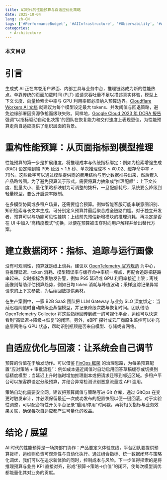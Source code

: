 ```yaml
---
title: AI时代的性能预算与自适应优化策略
date: 2025-10-04
lang: zh-CN
tags: ['#PerformanceBudget', '#AIInfrastructure', '#Observability', '#Automation', '#FinOps']
categories:
  - Architecture
---
```


### 本文目录
<!-- toc -->

# 引言
生成式 AI 正在席卷用户界面、内部工具与业务中台，推理链路成为新的性能热点。单靠传统的页面加载时间 (PLT) 或请求吞吐量不足以描述真实体验，模型上下文长度、向量检索命中率与 GPU 利用率都必须纳入预算边界。[Cloudflare Workers AI 文档](https://developers.cloudflare.com/workers-ai/) 就建议为每个模型设定最大 tokens、并发阈值与回退策略，避免边缘部署因资源争抢而级联失败。同样地，[Google Cloud 2023 年 DORA 报告](https://cloud.google.com/blog/products/devops-sre/dora-2023-accelerate-state-of-devops-report-now-available) 强调“以指标驱动自动化决策”的团队在恢复能力和交付速度上表现更佳，为性能预算走向自适应提供了组织层面的背景。

# 重构性能预算：从页面指标到模型推理
性能预算的第一步是扩展维度，将推理成本与传统指标绑定：例如为检索增强生成 (RAG) 设定端到端 P95 延迟 ≤ 1.5 秒、单次推理成本 ≤ ¥0.02、缓存命中率 ≥ 70%。这些数字可以通过模型提供商的费用结构与历史数据推导出来，然后嵌入产品路线图。为了避免预算流于形式，需要将算力抽象成“推理配额”：上下文长度、批量大小、量化策略都映射为可调整的拨杆，一旦配额耗尽，系统要么降级到轻量模型，要么开启速率限制。

在多模型协同或多租户场景，还需要组合预算。例如智能客服可能串联意图识别、知识检索与长文本生成，可分别定义预算并最后聚合成全链路门槛。对于独立开发者，预算可以与功能可见性挂钩：上线前先预估新增模块的推理消耗，再决定是否在 UI 中加入“高精度模式”切换，以便在预算被击穿时向用户解释并给出替代方案。

# 建立数据闭环：指标、追踪与运行画像
没有可观测性，预算就是纸上谈兵。建议以 [OpenTelemetry 官方规范](https://opentelemetry.io/docs/) 为中心，将推理延迟、token 消耗、模型错误率与缓存命中率统一埋点，再配合追踪把链路串起来。实时指标负责触发告警，例如 P95 延迟或 GPU 利用率接近上限；离线画像则帮助评估预算趋势，例如日均 token 消耗与峰值波动；采样追踪记录异常请求的上下文参数，为后续回放提供素材。

在生产案例中，一家 B2B SaaS 团队把 LLM Gateway 与业务 SLO 深度绑定：当延迟超阈值时自动降级至蒸馏模型，并记录降级次数与恢复时间。团队借助 OpenTelemetry Collector 将这些指标回传到统一的可视化平台，运维可以快速看到“高延迟→降级→恢复”的闭环。另外，eBPF 探针或云厂商原生监控可以补充底层网络与 GPU 状态，帮助识别瓶颈是否来自模型、存储或者网络。

# 自适应优化与回滚：让系统会自己调节
预算的价值在于触发动作。可以借鉴 [FinOps 框架](https://www.finops.org/framework/) 的治理思路，为每条预算配置“应对策略 + 审批流程”：例如成本逼近阈值时自动启用回答草稿缓存或切换到低精度模型；当延迟上升时临时增加推理副本或把请求迁移到邻近区域。多租户平台可以按客群设定分级预算，并结合异常检测识别恶意流量或 API 滥用。

策略自动化需要安全网。建议把预算阈值与策略写进 Git 仓库，通过 GitOps 在变更时触发审计，并必须保留最近一次成功发布的配置快照以便一键回滚。对于实验性调整，可以配合特性开关平台记录“启用/停用”时间戳，再将相关指标与业务效果关联，确保每次自适应都产生可量化的收益。

# 结论 / 展望
AI 时代的性能预算是一场跨部门协作：产品要定义体验底线，平台团队要提供预算拨杆，运维则负责可观测性与自动化执行。通过组合指标、统一数据闭环与策略化调优，我们可以在追求新体验的同时，控制成本与风险。下一步值得探索的是将推理预算与业务 KPI 直接对齐，形成“预算→策略→价值”的闭环，使每次模型调优都能量化其对业务的贡献。
